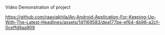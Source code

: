 Video Demonstration of project

https://github.com/raaviakhila/An-Android-Application-For-Keeping-Up-With-The-Latest-Headlines/assets/141169583/dea177be-ef64-4b98-a2cf-0ceffd9aa909

